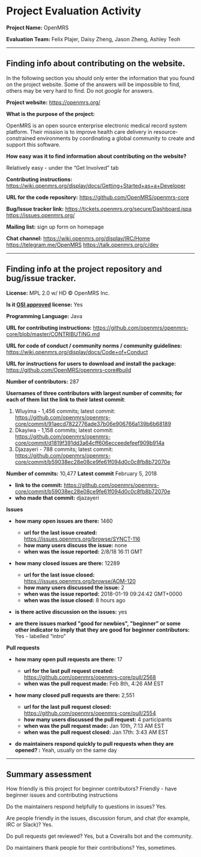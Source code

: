 # Project Evaluation Activity



__Project Name:__  OpenMRS

__Evaluation Team:__ Felix Plajer, Daisy Zheng, Jason Zheng, Ashley Teoh

---

## Finding info about contributing on the website. 

In the following section you should only enter the information that you 
found on the project website. Some of the answers will be impossible to find, others
may be very hard to find. Do not _google_ for answers. 

__Project website:__ https://openmrs.org/

__What is the purpose of the project:__

OpenMRS is an open source enterprise electronic medical record system platform. Their mission is to improve health care delivery in resource-constrained environments by coordinating a global community to create and support this software.

__How easy was it to find information about contributing on the website?__

Relatively easy - under the “Get Involved” tab

__Contributing instructions:__ 
https://wiki.openmrs.org/display/docs/Getting+Started+as+a+Developer

__URL for the code repository:__
https://github.com/OpenMRS/openmrs-core

__Bug/Issue tracker link:__
https://tickets.openmrs.org/secure/Dashboard.jspa
https://issues.openmrs.org/

__Mailing list:__ sign up form on homepage

__Chat channel:__
https://wiki.openmrs.org/display/IRC/Home
https://telegram.me/OpenMRS
https://talk.openmrs.org/c/dev

---

## Finding info at the project repository and bug/issue tracker.

__License:__ 
MPL 2.0 w/ HD © OpenMRS Inc.

__Is it [OSI approved](https://opensource.org/licenses/alphabetical) license:__
Yes

__Programming Language:__
Java

__URL for contributing instructions:__
https://github.com/openmrs/openmrs-core/blob/master/CONTRIBUTING.md

__URL for code of conduct / community norms / community guidelines:__ 
https://wiki.openmrs.org/display/docs/Code+of+Conduct

__URL for instructions for users to download and install the package:__
https://github.com/OpenMRS/openmrs-core#build

__Number of contributors:__
287

__Usernames of three contributors with largest number of commits; for
each of them list the link to their latest commit__:

1. Wluyima - 1,456 commits; latest commit: https://github.com/openmrs/openmrs-core/commit/91aecd7822776ade37b06e906766a139b6b68189
2. Dkayiwa - 1,158 commits; latest commit: https://github.com/openmrs/openmrs-core/commit/d1819f391dd3a64cff606ecceedefeef909b914a
3. Djazayeri - 788 commits; latest commit: https://github.com/openmrs/openmrs-core/commit/b59038ec28e08ce9fe61f094d0c0c8fb8b72070e

__Number of commits:__
10,477
__Latest commit__
February 5, 2018    
- __link to the commit:__ https://github.com/openmrs/openmrs-core/commit/b59038ec28e08ce9fe61f094d0c0c8fb8b72070e
- __who made that commit:__ djazayeri


__Issues__

- __how many open issues are there:__ 1460
    - __url for the last issue created:__ https://issues.openmrs.org/browse/SYNCT-116
    - __how many users discuss the issue:__ none
    - __when was the issue reported:__ 2/8/18 16:11 GMT

- __how many closed issues are there:__ 12289  
    - __url for the last issue closed:__ https://issues.openmrs.org/browse/AOM-120
    - __how many users discussed the issue:__ 2
    - __when was the issue reported:__ 2018-01-19 09:24:42 GMT+0000
    - __when was the issue closed:__ 8 hours ago
    
- __is there active discussion on the issues:__ yes

- __are there issues marked "good for newbies", "beginner" or some other indicator to imply that they
are good for beginner contributors:__ Yes - labelled “intro”


__Pull requests__

- __how many open pull requests are there:__ 17
    - __url for the last pull request created:__ https://github.com/openmrs/openmrs-core/pull/2568
    - __when was the pull request made:__ Feb 8th, 4:26 AM EST

- __how many closed pull requests are there:__ 2,551
    - __url for the last pull request closed:__ https://github.com/openmrs/openmrs-core/pull/2554
    - __how many users discussed the pull request:__ 4 participants
    - __when was the pull request made:__ Jan 10th, 7:13 AM EST
    - __when was the pull request closed:__ Jan 17th: 3:43 AM EST
    
- __do maintainers respond quickly to pull requests when they are opened? :__ 
Yeah, usually on the same day

---


## Summary assessment
How friendly is this project for beginner contributors? 
Friendly - have beginner issues and contributing instructions

Do the maintainers respond helpfully to questions in issues?
Yes.

Are people friendly in the issues, discussion forum, and chat (for example, IRC or Slack)?
Yes.

Do pull requests get reviewed?
Yes, but a Coveralls bot and the community.

Do maintainers thank people for their contributions?
Yes, sometimes.
